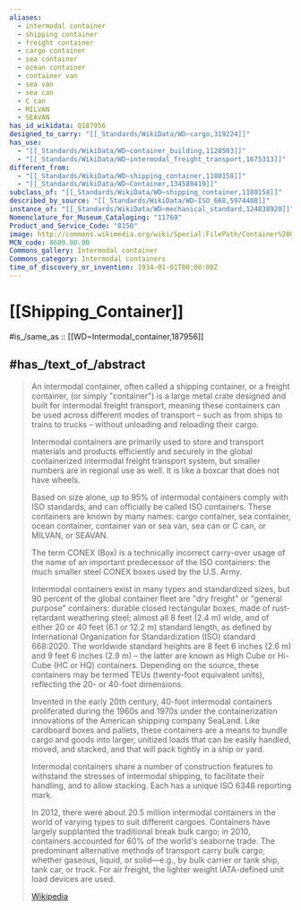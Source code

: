 ```yaml
---
aliases:
  - intermodal container
  - shipping container
  - freight container
  - cargo container
  - sea container
  - ocean container
  - container van 
  - sea van
  - sea can 
  - C can
  - MILVAN
  - SEAVAN
has_id_wikidata: Q187956
designed_to_carry: "[[_Standards/WikiData/WD~cargo,319224]]"
has_use:
  - "[[_Standards/WikiData/WD~container_building,1128503]]"
  - "[[_Standards/WikiData/WD~intermodal_freight_transport,1675313]]"
different_from:
  - "[[_Standards/WikiData/WD~shipping_container,1180158]]"
  - "[[_Standards/WikiData/WD~Container,134580419]]"
subclass_of: "[[_Standards/WikiData/WD~shipping_container,1180158]]"
described_by_source: "[[_Standards/WikiData/WD~ISO_668,5974408]]"
instance_of: "[[_Standards/WikiData/WD~mechanical_standard,124838920]]"
Nomenclature_for_Museum_Cataloging: "11769"
Product_and_Service_Code: "8150"
image: http://commons.wikimedia.org/wiki/Special:FilePath/Container%2001%20KMJ.jpg
MCN_code: 8609.00.00
Commons_gallery: Intermodal container
Commons_category: Intermodal containers
time_of_discovery_or_invention: 1934-01-01T00:00:00Z
---
```


# [[Shipping_Container]] 

#is_/same_as :: [[WD~Intermodal_container,187956]] 

## #has_/text_of_/abstract 

> An intermodal container, often called a shipping container, or a freight container, 
> (or simply "container") is a large metal crate designed 
> and built for intermodal freight transport, 
> meaning these containers can be used across different modes of transport – 
> such as from ships to trains to trucks – without unloading and reloading their cargo. 
> 
> Intermodal containers are primarily used to 
> store and transport materials and products efficiently and securely 
> in the global containerized intermodal freight transport system, 
> but smaller numbers are in regional use as well. 
> It is like a boxcar that does not have wheels. 
> 
> Based on size alone, up to 95% of intermodal containers comply with ISO standards, 
> and can officially be called ISO containers. 
> These containers are known by many names: cargo container, sea container, ocean container, container van or sea van, sea can or C can, or MILVAN, or SEAVAN. 
> 
> The term CONEX (Box) is a technically incorrect carry-over usage 
> of the name of an important predecessor of the ISO containers: 
> the much smaller steel CONEX boxes used by the U.S. Army.
>
> Intermodal containers exist in many types and standardized sizes, 
> but 90 percent of the global container fleet are "dry freight" or "general purpose" containers: 
> durable closed rectangular boxes, made of rust-retardant weathering steel; 
> almost all 8 feet (2.4 m) wide, and of either 20 or 40 feet (6.1 or 12.2 m) standard length, 
> as defined by International Organization for Standardization (ISO) standard 668:2020. 
> The worldwide standard heights are 8 feet 6 inches (2.6 m) and 9 feet 6 inches (2.9 m) – 
> the latter are known as High Cube or Hi-Cube (HC or HQ) containers. 
> Depending on the source, these containers may be termed TEUs 
> (twenty-foot equivalent units), reflecting the 20- or 40-foot dimensions.
>
> Invented in the early 20th century, 
> 40-foot intermodal containers proliferated during the 1960s and 1970s 
> under the containerization innovations of the American shipping company SeaLand. 
> Like cardboard boxes and pallets, these containers are a means to bundle cargo and goods 
> into larger, unitized loads that can be easily handled, moved, and stacked, 
> and that will pack tightly in a ship or yard. 
> 
> Intermodal containers share a number of construction features 
> to withstand the stresses of intermodal shipping, to facilitate their handling, 
> and to allow stacking. Each has a unique ISO 6346 reporting mark.
>
> In 2012, there were about 20.5 million intermodal containers in the world 
> of varying types to suit different cargoes. 
> Containers have largely supplanted the traditional break bulk cargo; 
> in 2010, containers accounted for 60% of the world's seaborne trade. 
> The predominant alternative methods of transport carry bulk cargo, 
> whether gaseous, liquid, or solid—e.g., by bulk carrier or tank ship, tank car, or truck. 
> For air freight, the lighter weight IATA-defined unit load devices are used.
>
> [Wikipedia](https://en.wikipedia.org/wiki/Intermodal%20container) 

